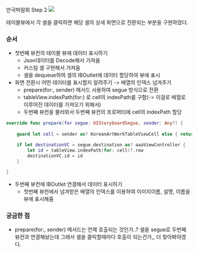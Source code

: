 만국박람회 Step 2 
![](https://i.imgur.com/XVraS6Y.png)

테이블뷰에서 각 셀을 클릭하면 해당 셀의 상세 화면으로 전환되는 부분을 구현하였다.

### 순서
- 첫번째 뷰컨의 테이블 뷰에 데이터 표시하기
    - Json데이터를 Decode해서 가져옴
    - 커스텀 셀 구현해서 가져옴
    - 셀을 dequeue하여 셀의 IBOutlet에 데이터 할당하여 뷰에 표시
- 화면 전환시 어떤 데이터를 표시할지 알려주기 -> 배열의 인덱스 넘겨주기
    - prepare(for:, sender) 메서드 사용하여 segue 방식으로 전환
    - tableView.indexPath(for:) 로 cell의 indexPath를 구함(-> 이걸로 배열로 이루어진 데이터를 가져오기 위해서)
    - 두번째 뷰컨을 불러와서 두번째 뷰컨의 프로퍼티에 cell의 indexPath 할당

```swift
override func prepare(for segue: UIStoryboardSegue, sender: Any?) {
        
    guard let cell = sender as? KoreanArtWorkTableViewCell else { return }

    if let destinationVC = segue.destination as? aaaViewController {
        let id = tableView.indexPath(for: cell)?.row
        destinationVC.id = id
    }
        
}
```

- 두번째 뷰컨에 IBOutlet 연결해서 데이터 표시하기
    - 첫번째 뷰컨에서 넘겨받은 배열의 인덱스를 이용하여 이미지이름, 설명, 이름을 뷰에 표시해줌


### 궁금한 점 
- prepare(for:, sender) 메서드는 언제 호출되는 것인가..?
셀을 segue로 두번째 뷰컨과 연결해놨는데 그래서 셀을 클릭할때마다 호출이 되는건가,, 더 찾아봐야겠다. 
